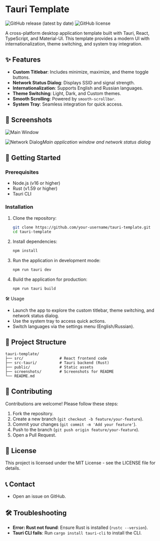 # Tauri Template

![GitHub release (latest by date)](https://img.shields.io/github/v/release/arelove/Tauri-v2-Template)
![GitHub license](https://img.shields.io/github/license/arelove/Tauri-v2-Template)

A cross-platform desktop application template built with Tauri, React, TypeScript, and Material-UI. This template provides a modern UI with internationalization, theme switching, and system tray integration.

## ✨ Features

- **Custom Titlebar**: Includes minimize, maximize, and theme toggle buttons.
- **Network Status Dialog**: Displays SSID and signal strength.
- **Internationalization**: Supports English and Russian languages.
- **Theme Switching**: Light, Dark, and Custom themes.
- **Smooth Scrolling**: Powered by `smooth-scrollbar`.
- **System Tray**: Seamless integration for quick access.

## 📸 Screenshots

![Main Window](screenshots/main-window.png)

![Network Dialog](screenshots/network-dialog.png)*Main application window and network status dialog*

## 🚀 Getting Started

### Prerequisites

- Node.js (v16 or higher)
- Rust (v1.59 or higher)
- Tauri CLI

### Installation

1. Clone the repository:

   ```bash
   git clone https://github.com/your-username/tauri-template.git
   cd tauri-template
   ```

2. Install dependencies:

   ```bash
   npm install
   ```

3. Run the application in development mode:

   ```bash
   npm run tauri dev
   ```

4. Build the application for production:

   ```bash
   npm run tauri build
   ```

🛠️ Usage

- Launch the app to explore the custom titlebar, theme switching, and network status dialog.
- Use the system tray to access quick actions.
- Switch languages via the settings menu (English/Russian).

## 📂 Project Structure

```
tauri-template/
├── src/                # React frontend code
├── src-tauri/          # Tauri backend (Rust)
├── public/             # Static assets
├── screenshots/        # Screenshots for README
└── README.md
```

## 🤝 Contributing

Contributions are welcome! Please follow these steps:

1. Fork the repository.
2. Create a new branch (`git checkout -b feature/your-feature`).
3. Commit your changes (`git commit -m 'Add your feature'`).
4. Push to the branch (`git push origin feature/your-feature`).
5. Open a Pull Request.

## 📜 License

This project is licensed under the MIT License - see the LICENSE file for details.

## 📞 Contact

- Open an issue on GitHub.

## 🛠️ Troubleshooting

- **Error: Rust not found**: Ensure Rust is installed (`rustc --version`).
- **Tauri CLI fails**: Run `cargo install tauri-cli` to install the CLI.
